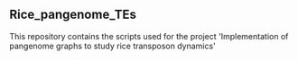 ## Rice_pangenome_TEs

This repository contains the scripts used for the project 'Implementation of pangenome graphs to study rice transposon dynamics'
